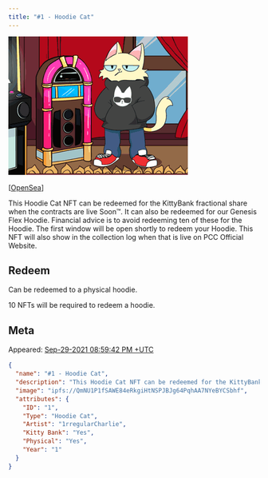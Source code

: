 ```yaml
---
title: "#1 - Hoodie Cat"
---
```


[![#1 - Hoodie Cat](../assets/kittyvalut-purrks/QmNU1P1fSAWE84eRkgiHtNSPJBJg64PqhAA7NYeBYCSbhf_resize.gif)](https://ipfs.io/ipfs/QmNU1P1fSAWE84eRkgiHtNSPJBJg64PqhAA7NYeBYCSbhf)

[[OpenSea](https://opensea.io/assets/0xda7d42b6167f1497346d7b2336a6d7a603026db1/0)]

This Hoodie Cat NFT can be redeemed for the KittyBank fractional share when the contracts are live Soon™. It can also be redeemed for our Genesis Flex Hoodie. Financial advice is to avoid redeeming ten of these for the Hoodie. The first window will be open shortly to redeem your Hoodie. This NFT will also show in the collection log when that is live on PCC Official Website.

## Redeem

Can be redeemed to a physical hoodie.

10 NFTs will be required to redeem a hoodie.

## Meta

Appeared: [Sep-29-2021 08:59:42 PM +UTC](https://etherscan.io/tx/0x46bc5d8257426db66c8153b833da159203d0951651c9a47fb1d3a3cfd41e74b7)

```json
{
  "name": "#1 - Hoodie Cat",
  "description": "This Hoodie Cat NFT can be redeemed for the KittyBank fractional share when the contracts are live Soon™. It can also be redeemed for our Genesis Flex Hoodie. Financial advice is to avoid redeeming ten of these for the Hoodie, but we know we can’t stop all of you. The first window will be open shortly to redeem your Hoodie. This NFT will also show in the collection log when that is live on our website™",
  "image": "ipfs://QmNU1P1fSAWE84eRkgiHtNSPJBJg64PqhAA7NYeBYCSbhf",
  "attributes": {
    "ID": "1",
    "Type": "Hoodie Cat",
    "Artist": "1rregularCharlie",
    "Kitty Bank": "Yes",
    "Physical": "Yes",
    "Year": "1"
  }
}
```
